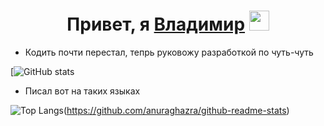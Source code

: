 <h1 align="center">Привет, я <a href="https://t.me/Rybakov_Vladimir" target="_blank">Владимир</a>
<img src="https://github.com/blackcater/blackcater/raw/main/images/Hi.gif" height="32"/></h1>

- Кодить почти перестал, тепрь руковожу разработкой по чуть-чуть 

 [![GitHub stats](https://github-readme-stats.vercel.app/api?username=countrvl&count_private=true&show_icons=true&theme=dark)

- Писал вот на таких языках 

![Top Langs](https://github-readme-stats.vercel.app/api/top-langs/?username=countrvl&langs_count=8show_icons=true&theme=dark)(https://github.com/anuraghazra/github-readme-stats)


<!--
**countrvl/countrvl** is a ✨ _special_ ✨ repository because its `README.md` (this file) appears on your GitHub profile.

Here are some ideas to get you started:

- 🔭 I’m currently working on my own project
- 🌱 I’m currently learning ...
- 👯 I’m looking to collaborate on ...
- 🤔 I’m looking for help with ...
- 💬 Ask me about ...
- 📫 How to reach me: ...
- 😄 Pronouns: ...
- ⚡ Fun fact: ...
-->
